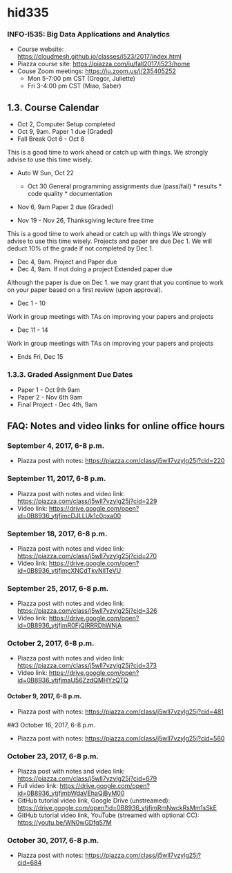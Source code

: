 # hid335
### INFO-I535: Big Data Applications and Analytics
* Course website: https://cloudmesh.github.io/classes/i523/2017/index.html 
* Piazza course site: https://piazza.com/iu/fall2017/i523/home 
* Couse Zoom meetings:	https://iu.zoom.us/j/235405252
  * Mon 5-7:00 pm CST (Gregor, Juliette)
  * Fri 3-4:00 pm CST (Miao, Saber)
  
## 1.3. Course Calendar
* Oct 2, Computer Setup completed
* Oct 9, 9am. Paper 1 due (Graded)
* Fall Break Oct 6 - Oct 8

This is a good time to work ahead or catch up with things. We strongly advise to use this time wisely.

* Auto W Sun, Oct 22
  * Oct 30 General programming assignments due (pass/fail) * results * code quality * documentation

* Nov 6, 9am Paper 2 due (Graded)
* Nov 19 - Nov 26, Thanksgiving lecture free time

This is a good time to work ahead or catch up with things We strongly advise to use this time wisely. Projects and paper are due Dec 1. We will deduct 10% of the grade if not completed by Dec 1.

  * Dec 4, 9am. Project and Paper due
  * Dec 4, 9am. If not doing a project Extended paper due

Although the paper is due on Dec 1. we may grant that you continue to work on your paper based on a first review (upon approval).

* Dec 1 - 10

Work in group meetings with TAs on improving your papers and projects

* Dec 11 - 14

Work in group meetings with TAs on improving your papers and projects

* Ends Fri, Dec 15

### 1.3.3. Graded Assignment Due Dates
* Paper 1 - Oct 9th 9am
* Paper 2 - Nov 6th 9am
* Final Project - Dec 4th, 9am


## FAQ: Notes and video links for online office hours

### September 4, 2017, 6-8 p.m.
* Piazza post with notes: https://piazza.com/class/j5wll7vzylg25j?cid=220

### September 11, 2017, 6-8 p.m.
* Piazza post with notes and video link: https://piazza.com/class/j5wll7vzylg25j?cid=229 
* Video link: https://drive.google.com/open?id=0B8936_ytjfjmcDJLLUk1c0pxa00
 
### September 18, 2017, 6-8 p.m.
* Piazza post with notes and video link: https://piazza.com/class/j5wll7vzylg25j?cid=270 
* Video link: https://drive.google.com/open?id=0B8936_ytjfjmcXNCdTkyNllTeVU
 
### September 25, 2017, 6-8 p.m.
* Piazza post with notes and video link: https://piazza.com/class/j5wll7vzylg25j?cid=326 
* Video link: https://drive.google.com/open?id=0B8936_ytjfjmR0FjQlRRRDhWNjA
 
### October 2, 2017, 6-8 p.m.
* Piazza post with notes and video link: https://piazza.com/class/j5wll7vzylg25j?cid=373 
* Video link: https://drive.google.com/open?id=0B8936_ytjfjmaU56ZzdQMHYzQTQ
 
#### October 9, 2017, 6-8 p.m.
* Piazza post with notes: https://piazza.com/class/j5wll7vzylg25j?cid=481

##3 October 16, 2017, 6-8 p.m.
* Piazza post with notes: https://piazza.com/class/j5wll7vzylg25j?cid=560

### October 23, 2017, 6-8 p.m.
* Piazza post with notes and video link: https://piazza.com/class/j5wll7vzylg25j?cid=679 
* Full video link: https://drive.google.com/open?id=0B8936_ytjfjmbWdaVEhaQjByM00 
* GitHub tutorial video link, Google Drive (unstreamed): https://drive.google.com/open?id=0B8936_ytjfjmRmNwckRsMm1sSkE 
* GitHub tutorial video link, YouTube (streamed with optional CC): https://youtu.be/WN0wGDfq57M
 
### October 30, 2017, 6-8 p.m.
* Piazza post with notes: https://piazza.com/class/j5wll7vzylg25j?cid=684
